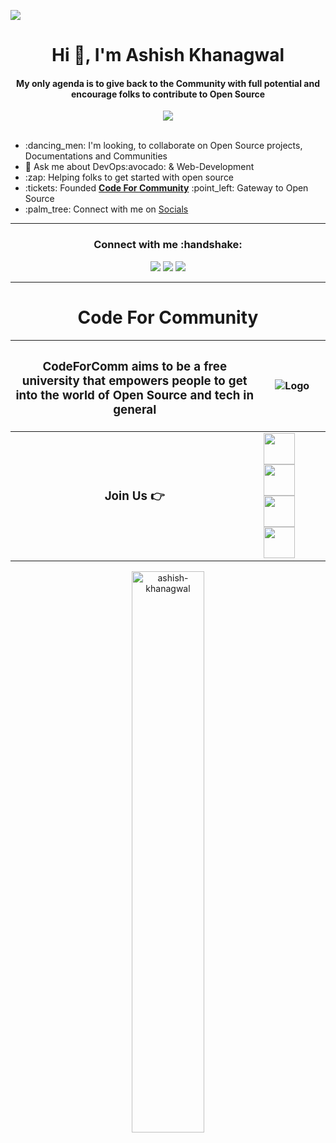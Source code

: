 <a href="https://t.co/fEjySoMSSC"><img src="https://user-images.githubusercontent.com/75534912/200158239-ff1d3a5d-16c3-44d3-a585-aa7fa5df01f8.png"></a>

<h1 align="center">Hi 👋, I'm Ashish Khanagwal</h1>
<div align="center">
   <h4> My only agenda is to give back to the <b>Community</b> with full potential and encourage folks to contribute to <b>Open Source</b></h4>   <img src="https://badges.frapsoft.com/os/v1/open-source.svg?v=103"/>
</div>
<br>
<ul>
    <li>:dancing_men: I'm looking, to collaborate on Open Source projects, Documentations and Communities</li>
    <li>💬 Ask me about DevOps:avocado:	& Web-Development</li>
    <li>:zap: Helping folks to get started with open source</li>
    <li>:tickets: Founded <a href="https://twitter.com/codeforcomm"/><b>Code For Community</b><a> :point_left: Gateway to Open Source</li>
    <li>:palm_tree: Connect with me on <a href="https://ashishkhanagwal.bio.link/">Socials</a> </li>
</ul>
<hr>

<h3 align="center"><b>Connect with me</b> :handshake:</h3>

<div align="center">
<a href="https://twitter.com/iashishkhangwal"> <img src="https://img.shields.io/badge/Twitter-%231DA1F2.svg?style=for-the-badge&logo=Twitter&logoColor=white"/><a>
<a href="https://www.linkedin.com/in/ashish-khanagwal-890326213/"><img src="https://img.shields.io/badge/linkedin-%230077B5.svg?style=for-the-badge&logo=linkedin&logoColor=white"/></a>
<a href="https://linktr.ee/Ashish_Khanagwal"><img src="https://img.shields.io/badge/linktree-39E09B?style=for-the-badge&logo=linktree&logoColor=white"/></a>
</div>
    
<hr>

<h1 align="center">Code For Community</h1>
   
| <h3>CodeForComm aims to be a free university that empowers people to get into the world of Open Source and tech in general</h3> |![Logo](https://user-images.githubusercontent.com/75534912/200158975-f311dd29-7a2b-4362-a903-8e35914e5994.png) |
|---------------------------------------------------------------------------------------------------------------------------------|----------------------------------------------------------------------------------------------------------------|
| <h3 align="center">Join Us 👉</h3> | <a href="https://discord.gg/AfYcurdCd3"/><img width="50" src="https://user-images.githubusercontent.com/75534912/194477503-bbe7bdfe-e461-4665-a344-a280f4534c5c.svg"/></a>  <a href="https://www.youtube.com/channel/UCVf21xKA03kpAzKPxsLyjJw"/><img width="50" src="https://user-images.githubusercontent.com/75534912/194476745-174cd194-446d-48c1-8130-f2e84cfae65c.png"/></a>  <a href="https://twitter.com/codeforcomm"/><img width="50" src="https://user-images.githubusercontent.com/75534912/194480589-d68b2906-df67-4e57-884c-8bff5ff79898.png"/></a> <a href="https://github.com/Code-For-Comm"/><img width="50" src="https://user-images.githubusercontent.com/75534912/200167958-5c0f0544-9314-42cc-bf55-14c991b2412a.png"/></a> |

<p align="center">
<img width=48% src="https://github-readme-streak-stats.herokuapp.com/?user=ashish-khanagwal&theme=tokyonight" alt="ashish-khanagwal" />
</p>
